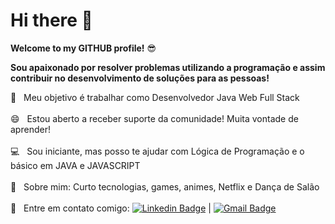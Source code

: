 # Hi there 👋

**Welcome to my GITHUB profile!** :sunglasses:

**Sou apaixonado por resolver problemas utilizando a programação e assim contribuir no desenvolvimento de soluções para as pessoas!**


 :rocket:  &nbsp; Meu objetivo é trabalhar como Desenvolvedor Java Web Full Stack
 <br/><br/> 😄 &nbsp; Estou aberto a receber suporte da comunidade! Muita vontade de aprender!
 <br/><br/> :computer: &nbsp; Sou iniciante, mas posso te ajudar com Lógica de Programação e o básico em JAVA e JAVASCRIPT    
 <br/> :purple_heart:  &nbsp; Sobre mim: Curto tecnologias, games, animes, Netflix e Dança de Salão
<br/><br/> 💬 &nbsp; Entre em contato comigo: [![Linkedin Badge](https://img.shields.io/badge/-ErasmoBezerra-blue?style=flat-square&logo=Linkedin&logoColor=white&link=https://www.linkedin.com/in/erasmo-bezerra-6751121b1/)](https://www.linkedin.com/in/erasmo-bezerra-6751121b1/) | 
[![Gmail Badge](https://img.shields.io/badge/-erasmo.ads.tech@gmail.com-c14438?style=flat-square&logo=Gmail&logoColor=white&link=mailto:erasmo.ads.tech@gmail.com)](erasmo.ads.tech@gmail.com)

